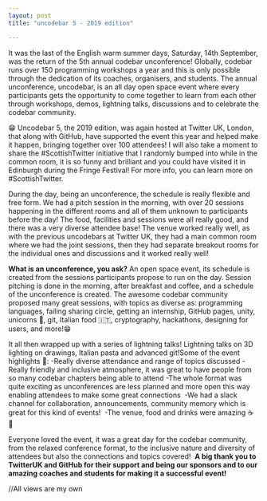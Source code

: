 ```yaml
---
layout: post
title: "uncodebar 5 - 2019 edition"

---
```


It was the last of the English warm summer days, Saturday, 14th September, was the return of the 5th annual codebar unconference!
Globally, codebar runs over 150 programming workshops a year and this is only possible through the dedication of its coaches, organisers, and students. The annual unconference, uncodebar, is an all day open space event where every participants gets the opportunity to come together to learn from each other through workshops, demos, lightning talks, discussions and to celebrate the codebar community. 

😁 Uncodebar 5, the 2019 edition, was again hosted at Twitter UK, London, that along with GitHub, have supported the event this year and helped make it happen, bringing together over 100 attendees! I will also take a moment to share the #ScottishTwitter initiative that I randomly bumped into while in the common room, it is so funny and brilliant and you could have visited it in Edinburgh during the Fringe Festival! For more info, you can learn more on #ScottishTwitter.

During the day, being an unconference, the schedule is really flexible and free form. We had a pitch session in the morning, with over 20 sessions happening in the different rooms and all of them unknown to participants before the day! The food, facilities and sessions were all really good, and there was a very diverse attendee base! The venue worked really well, as with the previous uncodebars at Twitter UK, they had a main common room where we had the joint sessions, then they had separate breakout rooms for the individual ones and discussions and it worked really well!

<b>What is an unconference, you ask?</b> An open space event, its schedule is created from the sessions participants propose to run on the day. Session pitching is done in the morning, after breakfast and coffee, and a schedule of the unconference is created. The awesome codebar community proposed many great sessions, with topics as diverse as: programming languages, failing sharing circle, getting an internship, GitHub pages, unity, unicorns 🎠, git, Italian food 🇮🇹, cryptography, hackathons, designing for users, and more!😁

It all then wrapped up with a series of lightning talks!
Lightning talks on 3D lighting on drawings, Italian pasta and advanced git!Some of the event highlights 🌠:
-Really diverse attendance and range of topics discussed
-Really friendly and inclusive atmosphere, it was great to have people from so many codebar chapters being able to attend
-The whole format was quite exciting as unconferences are less planned and more open this way enabling attendees to make some great connections 
-We had a slack channel for collaboration, announcements, community memory which is great for this kind of events! 
-The venue, food and drinks were amazing ☕️ 🍩 

Everyone loved the event, it was a great day for the codebar community, from the relaxed conference format, to the inclusive nature and diversity of attendees but also the connections and topics covered! 
<b>A big thank you to TwitterUK and GitHub for their support and being our sponsors and to our amazing coaches and students for making it a successful event!</b>

//All views are my own
